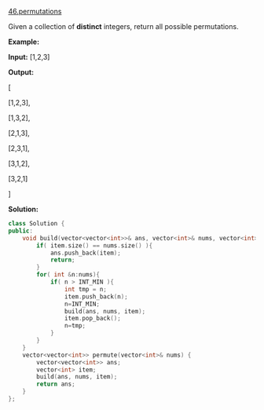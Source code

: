 [46.permutations](https://leetcode.com/problems/permutations/)  

Given a collection of **distinct** integers, return all possible permutations.

**Example:**

  
**Input:** \[1,2,3\]
  
**Output:**
  
\[
  
  \[1,2,3\],
  
  \[1,3,2\],
  
  \[2,1,3\],
  
  \[2,3,1\],
  
  \[3,1,2\],
  
  \[3,2,1\]
  
\]  



**Solution:**  

```cpp
class Solution {
public:
    void build(vector<vector<int>>& ans, vector<int>& nums, vector<int>& item){
        if( item.size() == nums.size() ){
            ans.push_back(item);
            return;
        }
        for( int &n:nums){
            if( n > INT_MIN ){
                int tmp = n;
                item.push_back(n);
                n=INT_MIN;
                build(ans, nums, item);
                item.pop_back();
                n=tmp;
            }
        }
    }
    vector<vector<int>> permute(vector<int>& nums) {
        vector<vector<int>> ans;
        vector<int> item;
        build(ans, nums, item);
        return ans;
    }
};
```
      